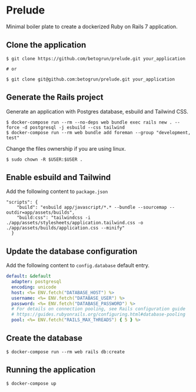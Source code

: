 # Prelude

Minimal boiler plate to create a dockerized Ruby on Rails 7 application.

## Clone the application
```
$ git clone https://github.com/betogrun/prelude.git your_application

# or

$ git clone git@github.com:betogrun/prelude.git your_application
```

## Generate the Rails project

Generate an application with Postgres database, esbuild and Tailwind CSS.
```
$ docker-compose run --rm --no-deps web bundle exec rails new . --force -d postgresql -j esbuild --css tailwind 
$ docker-compose run --rm web bundle add foreman --group "development, test"
```

Change the files ownership if you are using linux.
```
$ sudo chown -R $USER:$USER .
```

## Enable esbuild and Tailwind

Add the following content to `package.json`

```
"scripts": {
    "build": "esbuild app/javascript/*.* --bundle --sourcemap --outdir=app/assets/builds",
    "build:css": "tailwindcss -i ./app/assets/stylesheets/application.tailwind.css -o ./app/assets/builds/application.css --minify"
  }
```

## Update the database configuration

Add the following content to `config.database` default entry.

```yml
default: &default
  adapter: postgresql
  encoding: unicode
  host: <%= ENV.fetch("DATABASE_HOST") %>
  username: <%= ENV.fetch("DATABASE_USER") %>
  password: <%= ENV.fetch("DATABASE_PASSWORD") %>
  # For details on connection pooling, see Rails configuration guide
  # https://guides.rubyonrails.org/configuring.html#database-pooling
  pool: <%= ENV.fetch("RAILS_MAX_THREADS") { 5 } %>
```

## Create the database
```
$ docker-compose run --rm web rails db:create
```

## Running the application
```
$ docker-compose up
```


